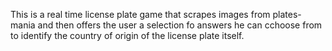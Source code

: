 This is a real time license plate game that scrapes images from plates-mania and then offers the user a selection fo answers he can cchoose from to identify the country of origin of the license plate itself.
